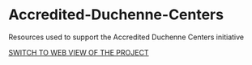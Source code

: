 # Accredited-Duchenne-Centers
Resources used to support the Accredited Duchenne Centers initiative

[SWITCH TO WEB VIEW OF THE PROJECT](https://world-duchenne-organization.github.io/Accredited-Duchenne-Centers/)
